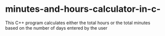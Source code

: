 # minutes-and-hours-calculator-in-c-
This C++ program calculates either the total hours or the total minutes based on the number of days entered by the user
